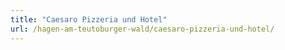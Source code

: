 ```yaml
---
title: "Caesaro Pizzeria und Hotel"
url: /hagen-am-teutoburger-wald/caesaro-pizzeria-und-hotel/
---
```

